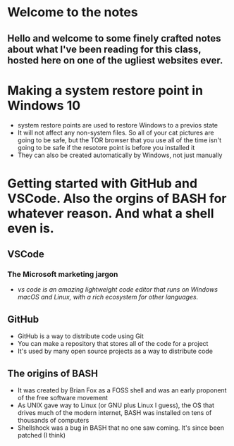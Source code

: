 

# Welcome to the notes 

## Hello and welcome to some finely crafted notes about  what I've been reading for this class, hosted here on one of the ugliest websites ever. 

# Making a system restore point in Windows 10

- system restore points are used to restore Windows to a previos state
- It will not affect any non-system files. So all of your cat pictures are going to be safe, but the TOR browser that you use all of the time isn't going to be safe if the resotore point is before you installed it 
- They can also be created automatically by Windows, not just manually

# Getting started with GitHub and VSCode. Also the orgins of BASH for whatever reason. And what a shell even is.

## VSCode 

### The Microsoft marketing jargon

- *vs code is an amazing lightweight code editor that runs on Windows macOS and Linux, with a rich ecosystem for other languages.*

## GitHub

- GitHub is a way to distribute code using Git 
- You can make a repository that stores all of the code for a project
- It's used by many open source projects as a way to distribute code 

## The origins of BASH

- It was created by Brian Fox as a FOSS shell and was an early proponent of the free software movement 
- As UNIX gave way to Linux (or GNU plus Linux I guess), the OS that drives much of the modern internet, BASH was installed on tens of thousands of computers
- Shellshock was a bug in BASH that no one saw coming. It's since been patched (I think)
